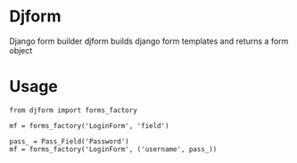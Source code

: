 # Djform
 Django form builder
 djform builds django form templates and returns a form object

 # Usage
    from djform import forms_factory

    mf = forms_factory('LoginForm', 'field')

    pass_ = Pass_Field('Password')
    mf = forms_factory('LoginForm', ('username', pass_))